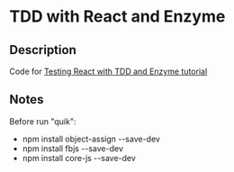 # TDD with React and Enzyme #
## Description
Code for [Testing React with TDD and Enzyme tutorial](https://daveceddia.com/getting-started-with-tdd-in-react/)

## Notes
Before run "quik":
* npm install object-assign --save-dev
* npm install fbjs --save-dev
* npm install core-js --save-dev